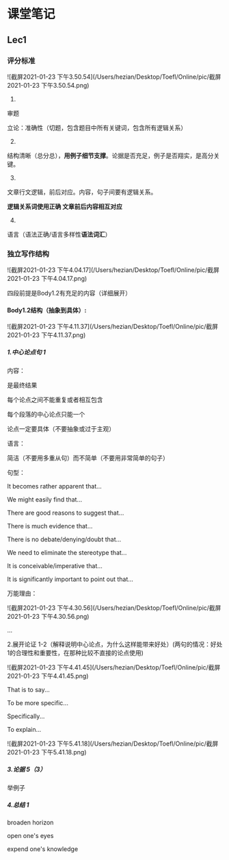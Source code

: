 # 课堂笔记

## Lec1

### 评分标准

![截屏2021-01-23 下午3.50.54](/Users/hezian/Desktop/Toefl/Online/pic/截屏2021-01-23 下午3.50.54.png)

1.

审题

立论：准确性（切题，包含题目中所有关键词，包含所有逻辑关系）

2.

结构清晰（总分总），**用例子细节支撑**。论据是否充足，例子是否翔实，是高分关键。

3.

文章行文逻辑，前后对应。内容，句子间要有逻辑关系。

**逻辑关系词使用正确 文章前后内容相互对应**

4.

语言（语法正确/语言多样性**语法词汇**）



### 独立写作结构

![截屏2021-01-23 下午4.04.17](/Users/hezian/Desktop/Toefl/Online/pic/截屏2021-01-23 下午4.04.17.png)

四段前提是Body1.2有充足的内容（详细展开）



#### Body1.2结构（抽象到具体）:

![截屏2021-01-23 下午4.11.37](/Users/hezian/Desktop/Toefl/Online/pic/截屏2021-01-23 下午4.11.37.png)



##### 1.中心论点句 1

内容：

是最终结果 

每个论点之间不能重复或者相互包含 

每个段落的中心论点只能一个

论点一定要具体（不要抽象或过于主观）

语言：

简洁（不要用多重从句）而不简单（不要用非常简单的句子）

句型：

It becomes rather apparent that...

We might easily find that...

There are good reasons to suggest that...

There is much evidence that...

There is no debate/denying/doubt that...

We need to eliminate the stereotype that...

It is conceivable/imperative that...

It is significantly important to point out that...

万能理由：

![截屏2021-01-23 下午4.30.56](/Users/hezian/Desktop/Toefl/Online/pic/截屏2021-01-23 下午4.30.56.png)

...



2.展开论证 1-2（解释说明中心论点，为什么这样能带来好处）(两句的情况：好处1的合理性和重要性，在那种比较不直接的论点使用)

![截屏2021-01-23 下午4.41.45](/Users/hezian/Desktop/Toefl/Online/pic/截屏2021-01-23 下午4.41.45.png)

That is to say...

To be more specific...

Specifically...

To explain...

![截屏2021-01-23 下午5.41.18](/Users/hezian/Desktop/Toefl/Online/pic/截屏2021-01-23 下午5.41.18.png)

##### 3.论据 5（3）

举例子

##### 4.总结 1





broaden horizon

open one's eyes

expend one's knowledge